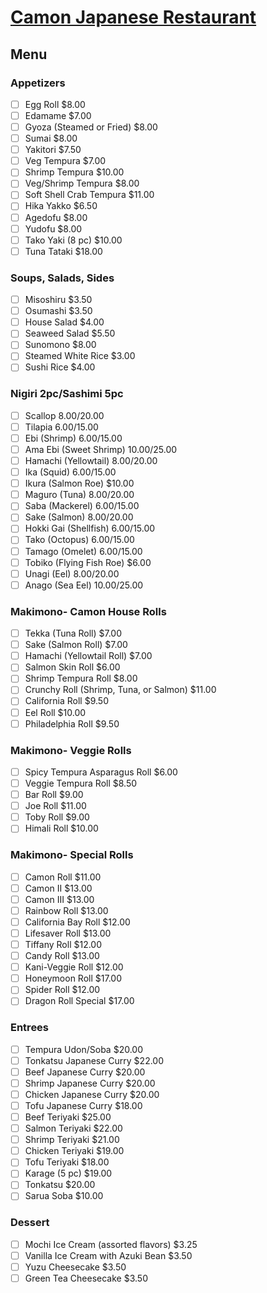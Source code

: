 # [Camon Japanese Restaurant](https://www.camonjapaneserestaurant.com/)

## Menu

### Appetizers

- [ ] Egg Roll $8.00
- [ ] Edamame $7.00
- [ ] Gyoza (Steamed or Fried) $8.00
- [ ] Sumai $8.00
- [ ] Yakitori $7.50
- [ ] Veg Tempura $7.00
- [ ] Shrimp Tempura $10.00
- [ ] Veg/Shrimp Tempura $8.00
- [ ] Soft Shell Crab Tempura $11.00
- [ ] Hika Yakko $6.50
- [ ] Agedofu $8.00
- [ ] Yudofu $8.00
- [ ] Tako Yaki (8 pc) $10.00
- [ ] Tuna Tataki $18.00

### Soups, Salads, Sides

- [ ] Misoshiru $3.50
- [ ] Osumashi $3.50
- [ ] House Salad $4.00
- [ ] Seaweed Salad $5.50
- [ ] Sunomono $8.00
- [ ] Steamed White Rice $3.00
- [ ] Sushi Rice $4.00

### Nigiri 2pc/Sashimi 5pc

- [ ] Scallop $8.00/$20.00
- [ ] Tilapia $6.00/$15.00
- [ ] Ebi (Shrimp) $6.00/$15.00
- [ ] Ama Ebi (Sweet Shrimp) $10.00/$25.00
- [ ] Hamachi (Yellowtail) $8.00/$20.00
- [ ] Ika (Squid) $6.00/$15.00
- [ ] Ikura (Salmon Roe) $10.00
- [ ] Maguro (Tuna) $8.00/$20.00
- [ ] Saba (Mackerel) $6.00/$15.00
- [ ] Sake (Salmon) $8.00/$20.00
- [ ] Hokki Gai (Shellfish) $6.00/$15.00
- [ ] Tako (Octopus) $6.00/$15.00
- [ ] Tamago (Omelet) $6.00/$15.00
- [ ] Tobiko (Flying Fish Roe) $6.00
- [ ] Unagi (Eel) $8.00/$20.00
- [ ] Anago (Sea Eel) $10.00/$25.00

### Makimono- Camon House Rolls
- [ ] Tekka (Tuna Roll) $7.00
- [ ] Sake (Salmon Roll) $7.00
- [ ] Hamachi (Yellowtail Roll) $7.00
- [ ] Salmon Skin Roll $6.00
- [ ] Shrimp Tempura Roll $8.00
- [ ] Crunchy Roll (Shrimp, Tuna, or Salmon) $11.00
- [ ] California Roll $9.50
- [ ] Eel Roll $10.00
- [ ] Philadelphia Roll $9.50

### Makimono- Veggie Rolls

- [ ] Spicy Tempura Asparagus Roll $6.00
- [ ] Veggie Tempura Roll $8.50
- [ ] Bar Roll $9.00
- [ ] Joe Roll $11.00
- [ ] Toby Roll $9.00
- [ ] Himali Roll $10.00

### Makimono- Special Rolls

- [ ] Camon Roll $11.00
- [ ] Camon II $13.00
- [ ] Camon III $13.00
- [ ] Rainbow Roll $13.00
- [ ] California Bay Roll $12.00
- [ ] Lifesaver Roll $13.00
- [ ] Tiffany Roll $12.00
- [ ] Candy Roll $13.00
- [ ] Kani-Veggie Roll $12.00
- [ ] Honeymoon Roll $17.00
- [ ] Spider Roll $12.00
- [ ] Dragon Roll Special $17.00

### Entrees

- [ ] Tempura Udon/Soba $20.00
- [ ] Tonkatsu Japanese Curry $22.00
- [ ] Beef Japanese Curry $20.00
- [ ] Shrimp Japanese Curry $20.00
- [ ] Chicken Japanese Curry $20.00
- [ ] Tofu Japanese Curry $18.00
- [ ] Beef Teriyaki $25.00
- [ ] Salmon Teriyaki $22.00
- [ ] Shrimp Teriyaki $21.00
- [ ] Chicken Teriyaki $19.00
- [ ] Tofu Teriyaki $18.00
- [ ] Karage (5 pc) $19.00
- [ ] Tonkatsu $20.00
- [ ] Sarua Soba $10.00

### Dessert

- [ ] Mochi Ice Cream (assorted flavors) $3.25
- [ ] Vanilla Ice Cream with Azuki Bean $3.50
- [ ] Yuzu Cheesecake $3.50
- [ ] Green Tea Cheesecake $3.50